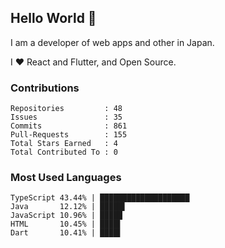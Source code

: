 ## Hello World 👋

I am a developer of web apps and other in Japan.

I ❤️ React and Flutter, and Open Source.

### Contributions

    Repositories         : 48
    Issues               : 35
    Commits              : 861
    Pull-Requests        : 155
    Total Stars Earned   : 4
    Total Contributed To : 0

### Most Used Languages

    TypeScript 43.44% | ████████████████████
    Java       12.12% | █████▌
    JavaScript 10.96% | █████
    HTML       10.45% | ████▌
    Dart       10.41% | ████▌
